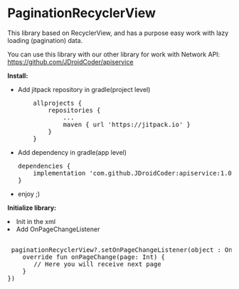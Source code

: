 # PaginationRecyclerView

This library based on RecyclerView, and has a purpose easy work with lazy loading (pagination) data.

You can use this library with our other library for work with Network API: https://github.com/JDroidCoder/apiservice

<b>Install:</b>
<ul>
<li>Add jitpack repository in gradle(project level)</li>
<pre>
	allprojects {
		repositories {
			...
			maven { url 'https://jitpack.io' }
		}
	}
</pre>

<li>Add dependency in gradle(app level)</li>
<pre>
dependencies {
	implementation 'com.github.JDroidCoder:apiservice:1.0.2'
}
</pre>

<li>enjoy ;)</li>
</ul>

<b>Initialize library:</b>

<li>Init in the xml</li>
<div class="highlight highlight-text-xml">
	<jdroidcoder.ua.paginationrecyclerview.PaginationRecyclerView
		android:id="@+id/paginationRecyclerView"
		android:layout_width="match_parent"
		android:layout_height="match_parent"
		tools:context=".MainActivity" />
</div>
<li>Add OnPageChangeListener</li>
<pre>  
 paginationRecyclerView?.setOnPageChangeListener(object : OnPageChangeListener {
    override fun onPageChange(page: Int) {
       // Here you will receive next page
    }
})
</pre>  

